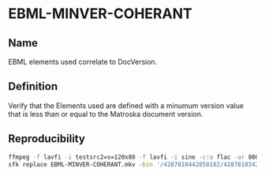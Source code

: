 # EBML-MINVER-COHERANT

## Name

EBML elements used correlate to DocVersion.

## Definition

Verify that the Elements used are defined with a minumum version value that is less than or equal to the Matroska document version.

## Reproducibility
```sh
ffmpeg -f lavfi -i testsrc2=s=120x80 -f lavfi -i sine -c:a flac -ar 8000 -vframes 2 -c:v ffv1 -level 3 -color_primaries smpte170m -c:a flac -g 1 -y EBML-MINVER-COHERANT.mkv
sfk replace EBML-MINVER-COHERANT.mkv -bin '/4287810442858102/4287810342858103/' -yes
```
